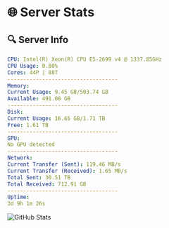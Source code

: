 # 🌐 Server Stats
## 🔍 Server Info
```yaml
CPU: Intel(R) Xeon(R) CPU E5-2699 v4 @ 1337.85GHz
CPU Usage: 0.80%
Cores: 44P | 88T
-----------------------------------
Memory:
Current Usage: 9.45 GB/503.74 GB
Available: 491.08 GB
-----------------------------------
Disk:
Current Usage: 16.65 GB/1.71 TB
Free: 1.61 TB
-----------------------------------
GPU:
No GPU detected
-----------------------------------
Network:
Current Transfer (Sent): 119.46 MB/s
Current Transfer (Received): 1.65 MB/s
Total Sent: 30.51 TB
Total Received: 712.91 GB
-----------------------------------
Uptime:
3d 9h 1m 26s
```
![GitHub Stats](https://img.shields.io/badge/Updated-2025-02-11_07:44:44-blue)